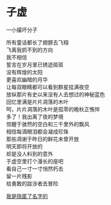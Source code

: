 # 子虚
一小撮坏分子

所有童话都长了翅膀去飞翔\
飞离我抓不到的方向\
我不相信\
誓言在岁月里已锈迹斑斑\
没有辉煌的太阳\
更喜欢幽暗的月华\
让每双眼睛都可以看到群星挂满夜空\
放纵那片有史以来没有人去想过的神秘蓝色\
回忆里满是片片凋落的木叶\
呵，片片凋落的木叶是孤零的晚秋正憔悴\
多了！我出离了夜的梦境\
惊醒于骇然的空白和三千里外的飘风\
相信每滴眼泪都会凝成珍珠\
那些凋谢于昨日的鲜花未曾开放\
明天即将开放的\
却是没人料到的意外\
于虚空里打个漫长的座吧\
看自己一寸一寸悄然朽去\
留一片残影\
给勇敢的跋涉者去冒险


[我是隐匿了名字的](8fc73c1eacbc483c993493c2e4912777.md)
